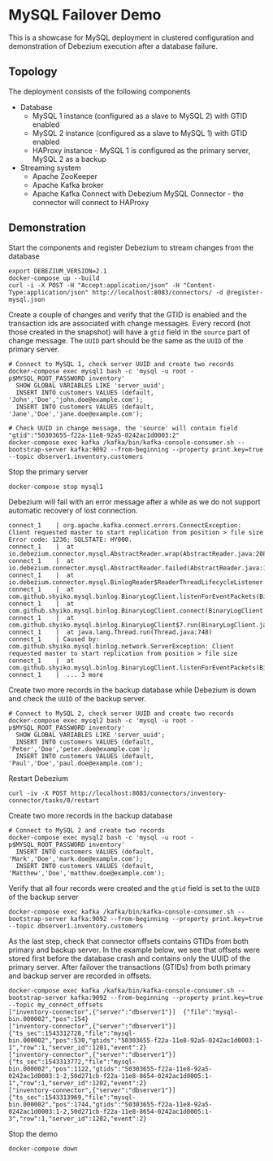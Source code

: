 # MySQL Failover Demo

This is a showcase for MySQL deployment in clustered configuration and demonstration of Debezium execution after a database failure.

## Topology

The deployment consists of the following components

* Database
  * MySQL 1 instance (configured as a slave to MySQL 2) with GTID enabled
  * MySQL 2 instance (configured as a slave to MySQL 1) with GTID enabled
  * HAProxy instance - MySQL 1 is configured as the primary server, MySQL 2 as a backup
* Streaming system
  * Apache ZooKeeper
  * Apache Kafka broker
  * Apache Kafka Connect with Debezium MySQL Connector - the connector will connect to HAProxy

## Demonstration

Start the components and register Debezium to stream changes from the database
```
export DEBEZIUM_VERSION=2.1
docker-compose up --build
curl -i -X POST -H "Accept:application/json" -H "Content-Type:application/json" http://localhost:8083/connectors/ -d @register-mysql.json
```

Create a couple of changes and verify that the GTID is enabled and the transaction ids are associated with change messages.
Every record (not those created in the snapshot) will have a `gtid` field in the `source` part of change message.
The `UUID` part should be the same as the `UUID` of the primary server.
```
# Connect to MySQL 1, check server UUID and create two records
docker-compose exec mysql1 bash -c 'mysql -u root -p$MYSQL_ROOT_PASSWORD inventory'
  SHOW GLOBAL VARIABLES LIKE 'server_uuid';
  INSERT INTO customers VALUES (default, 'John','Doe','john.doe@example.com');
  INSERT INTO customers VALUES (default, 'Jane','Doe','jane.doe@example.com');

# Check UUID in change message, the 'source' will contain field "gtid":"50303655-f22a-11e8-92a5-0242ac1d0003:2"
docker-compose exec kafka /kafka/bin/kafka-console-consumer.sh --bootstrap-server kafka:9092 --from-beginning --property print.key=true --topic dbserver1.inventory.customers
```

Stop the primary server
```
docker-compose stop mysql1
```

Debezium will fail with an error message after a while as we do not support automatic recovery of lost connection.
```
connect_1    | org.apache.kafka.connect.errors.ConnectException: Client requested master to start replication from position > file size Error code: 1236; SQLSTATE: HY000.
connect_1    | 	at io.debezium.connector.mysql.AbstractReader.wrap(AbstractReader.java:208)
connect_1    | 	at io.debezium.connector.mysql.AbstractReader.failed(AbstractReader.java:175)
connect_1    | 	at io.debezium.connector.mysql.BinlogReader$ReaderThreadLifecycleListener.onCommunicationFailure(BinlogReader.java:962)
connect_1    | 	at com.github.shyiko.mysql.binlog.BinaryLogClient.listenForEventPackets(BinaryLogClient.java:921)
connect_1    | 	at com.github.shyiko.mysql.binlog.BinaryLogClient.connect(BinaryLogClient.java:559)
connect_1    | 	at com.github.shyiko.mysql.binlog.BinaryLogClient$7.run(BinaryLogClient.java:793)
connect_1    | 	at java.lang.Thread.run(Thread.java:748)
connect_1    | Caused by: com.github.shyiko.mysql.binlog.network.ServerException: Client requested master to start replication from position > file size
connect_1    | 	at com.github.shyiko.mysql.binlog.BinaryLogClient.listenForEventPackets(BinaryLogClient.java:882)
connect_1    | 	... 3 more
```

Create two more records in the backup database while Debezium is down and check the `UUID` of the backup server.
```
# Connect to MySQL 2, check server UUID and create two records
docker-compose exec mysql2 bash -c 'mysql -u root -p$MYSQL_ROOT_PASSWORD inventory'
  SHOW GLOBAL VARIABLES LIKE 'server_uuid';
  INSERT INTO customers VALUES (default, 'Peter','Doe','peter.doe@example.com');
  INSERT INTO customers VALUES (default, 'Paul','Doe','paul.doe@example.com');
```

Restart Debezium
```
curl -iv -X POST http://localhost:8083/connectors/inventory-connector/tasks/0/restart
```

Create two more records in the backup database
```
# Connect to MySQL 2 and create two records
docker-compose exec mysql2 bash -c 'mysql -u root -p$MYSQL_ROOT_PASSWORD inventory'
  INSERT INTO customers VALUES (default, 'Mark','Doe','mark.doe@example.com');
  INSERT INTO customers VALUES (default, 'Matthew','Doe','matthew.doe@example.com');
```

Verify that all four records were created and the `gtid` field is set to the `UUID` of the backup server
```
docker-compose exec kafka /kafka/bin/kafka-console-consumer.sh --bootstrap-server kafka:9092 --from-beginning --property print.key=true --topic dbserver1.inventory.customers
```

As the last step, check that connector offsets contains GTIDs from both primary and backup server.
In the example below, we see that offsets were stored first before the database crash and contains only the UUID of the primary server.
After failover the transactions (GTIDs) from both primary and backup server are recorded in offsets.
```
docker-compose exec kafka /kafka/bin/kafka-console-consumer.sh --bootstrap-server kafka:9092 --from-beginning --property print.key=true --topic my_connect_offsets
["inventory-connector",{"server":"dbserver1"}]	{"file":"mysql-bin.000002","pos":154}
["inventory-connector",{"server":"dbserver1"}]	{"ts_sec":1543312728,"file":"mysql-bin.000002","pos":530,"gtids":"50303655-f22a-11e8-92a5-0242ac1d0003:1-1","row":1,"server_id":1201,"event":2}
["inventory-connector",{"server":"dbserver1"}]	{"ts_sec":1543313772,"file":"mysql-bin.000002","pos":1122,"gtids":"50303655-f22a-11e8-92a5-0242ac1d0003:1-2,50d271cb-f22a-11e8-8654-0242ac1d0005:1-1","row":1,"server_id":1202,"event":2}
["inventory-connector",{"server":"dbserver1"}]	{"ts_sec":1543313969,"file":"mysql-bin.000002","pos":1744,"gtids":"50303655-f22a-11e8-92a5-0242ac1d0003:1-2,50d271cb-f22a-11e8-8654-0242ac1d0005:1-3","row":1,"server_id":1202,"event":2}
```

Stop the demo
```
docker-compose down
```
